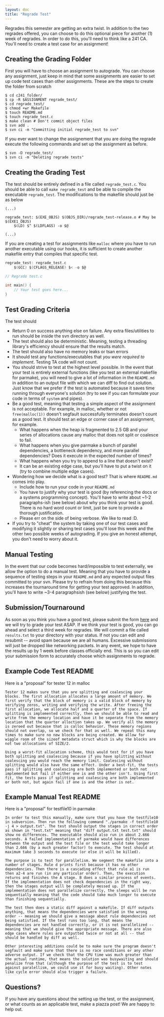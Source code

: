 ```yaml
---
layout: doc
title: "Regrade Test"
---
```


Regrades this semester are getting an extra twist. In addition to the two regrades offered, you can choose to do this optional piece for another (1) week of regrades. In order to do this, you'll need to think like a 241 CA. You'll need to create a test case for an assignment!

## Creating the Grading Folder

First you will have to choose an assignment to autograde. You can choose any assignment, just keep in mind that some assignments are easier to set up code test cases than other assignments. These are the steps to create the folder from scratch

```console
$ cd c241_folder/
$ cp -R $ASSIGNMENT regrade_test/
$ cd regrade_test/
$ chmod +wr Makefile
$ touch README.md
$ touch regrade_test.c
$ make clean # Don't commit object files
$ svn add .
$ svn ci -m "Committing initial regrade_test to svn"
```

If you ever want to change the assignement that you are doing the regrade execute the following commands and set up the assignment as before.

```console
$ svn -D regrade_test/
$ svn ci -m "Deleting regrade tests"
```

## Creating the Grading Test

The test should be entirely defined in a file called `regrade_test.c`. You should be able to call `make regrade_test` and be able to compile the executable `regrade_test`. The modifications to the makefile should just be as below

```
(...)

regrade_test: $(EXE_OBJS) $(OBJS_DIR)/regrade_test-release.o # May be $(EXE1_OBJS)
	$(LD) $^ $(LDFLAGS) -o $@

(...)

```

If you are creating a test for assignments like `malloc` where you have to run another executable using our hooks, it is sufficient to create another makefile entry that compiles that specific test.

```c
regrade_test: regrade_test.c
	$(GCC) $(CFLAGS_RELEASE) $< -o $@
```

```c
// Regrade test.c

int main() {
	// Your test goes here...
}
```

## Test Grading Criteria

The test should

* Return 0 on success anything else on failure. Any extra files/utilities to run should be inside the svn directory as well.
* The test should also be deterministic. Meaning, testing a threading library's efficiency should ensure that the results match. 
* The test should also have no memory leaks or tsan errors
* It should test any functions/executables that *you were required to implement*. Testing TA code will not count.
*  You should strive to test at the highest level possible. In the event that your test is entirely external functions (like you test an external makefile for parmake), you will need to give a lot of information in the `README.md` in addition to an output file with which we can diff to find out solution. Just know that we prefer if the test is automated because it saves time running through everyone's solution (try to see if you can formulate your code in terms of `system` and pipes).
* Be a good test, meaning that testing a simple aspect of the assignment is not acceptable. For example, in malloc, whether or not `free(malloc(1))` doesn't segfault successfully terminates doesn't count as a good test. It should test an edge or corner case of an assignment, for example.
	* What happens when the heap is fragmented to 2.5 GB and your series of allocations cause any malloc that does not split or coalesce to fail.
	* What happens when you give parmake a bunch of parallel dependencies, a bottleneck dependency, and more parallel dependencies? Does it execute in the expected number of times?
	* What happens when you try to append to a line that doesn't exist?
	* It can be an existing edge case, but you'll have to put a twist on it (try to combine multiple edge cases).
* Wondering how we decide what is a good test? That is where `README.md` comes into play. 
	* Include how to run your code in your `README.md`
	* You have to justify why your test is good (by referencing the docs or a systems programming concept). You'll have to write about ~1-2 paragraphs-ish (see below) about why you think your test is good. There is no hard word count or limit, just be sure to provide a thorough justification.
	* Please err on the side of being verbose. We like to read :D.
* If you try to "cheat" the system by taking one of our test cases and modifying it slightly or sharing test cases you'll lose this week and the other two possible weeks of autograding. If you give an honest attempt, you don't need to worry about it.

## Manual Testing

In the event that our code becomes hard/impossible to test externally, we allow the option to do a manual test. Meaning that you have to provide a sequence of testing steps in your `README.md` and any expected output files committed to your svn. Please try to refrain from doing this because this increases the tournaround time for getting your test approved. In addition, you'll have to write ~3-4 paragraphsish (see below) justifying the test.

## Submission/Tournaround

As soon as you think you have a good test, please submit the form [here](./dead) and we will try to grade your test ASAP. If we think your test is good, you can go ahead and select a third week for regrades. We will commit a file called `results.txt` to your directory with your status. If not you can edit and resubmit -- avoid spam because we are all humans. Excessive submissions will just be dropped like networking packets. In any event, we hope to have the results up by 1 week before classes officially end. This is so you can edit your submission form to accurately choose which assignments to regrade.

## Example Code Test README

Here is a "proposal" for tester 12 in malloc

```
Tester 12 makes sure that you are splitting and coalescing your blocks. The first allocation allocates a large amount of memory. We first verify that the block of memory is a valid block of memory by verifying zeros, writing and verifying the write. After freeing the first allocation, we allocate half and a quarter of the space. If splitting is implemented correctly, then we should be able to read and write from the memory location and have it be seperate from the memory location that the quarter alloction takes up. We verify all the memory is zeroed out because that is calloc behavior. These memory regions should not overlap, so we check for that as well. We repeat this many times to make sure no new blocks are being created. We allow for wiggle room of the sizeof metadata struct which is why the blocks are not two allocations of SIZE/2.

Using a worst-fit allocation scheme, this would test for if you have both splitting and coalescing because if you have splitting without coalescing you would reach the memory limit. Coalescing without splitting would also have the same effect. Under a best-fit, the tests pass if splitting and coalescing are both implemented or both not implemented but fail if either one is and the other isn't. Using first fit, the tests pass if splitting and coalescing are both implemented or both not, but again fail if one is and the other is not.
```

## Example Manual Test README

Here is a "proposal" for testfile10 in parmake

```
In order to test this manually, make sure that you have the testfile10 in subversion. Then run the following command "./parmake -f testfile10 -j 4 > output.txt". The test should output the stages in correct order as shown in "test.txt" meaning that "diff output.txt test.txt" should show no differences. The executable should also run in about 2.666 seconds. A failed implementation of parmake would have differences between the output and the test file or the test would take longer than 2.666 (by a much greater factor) to execute. The test should at maximum take 3 seconds to execute (or else it will be killed).

The purpose is to test for parallelism. We segment the makefile into a number of stages. Rule d prints first because it has no other dependencies. Then there is a cascading effect that rule a1 is run then a2-4 are run (in any particular order). Then, the execution returns and finishes the A stage. B does a similar process of events. If the implementation does not check dependencies in the right way, then the stages output will be completely messed up. If the implementation does not parallelize correctly, the sleeps will be run sequentially meaning that the code should take much longer to execute than finishing sequentially.

The test then does a static diff against a makefile. If diff outputs anything, that means the dependencies were satisfied in the wrong order -- meaning we should give a message about rule dependencies not being satisfied. If the test runs too long, that means the dependencies are not handled correctly, or it is not parallelized -- meaning that we should give the appropriate message. There are also edge cases where rules are outputted twice or not at all -- that should be handled by diff as well.

Other interesting additions could be to make sure the program doesn't segfault and make sure that there is no race conditions or any other adverse output. If we check that the CPU time was much greater than the actual runtime, that means the solution was busywaiting and should penalize from that (although the purpose of the test is to test against paralellism, we could use it for busy waiting). Other notes like cycle error should also trigger a failure.
```

## Questions?

If you have any questions about the setting up the test, or the assignment, or what counts as an applicable test, make a piazza post! We are happy to help out.